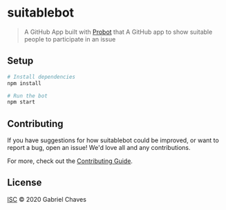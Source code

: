 # suitablebot

> A GitHub App built with [Probot](https://github.com/probot/probot) that A GitHub app to show suitable people to participate in an issue

## Setup

```sh
# Install dependencies
npm install

# Run the bot
npm start
```

## Contributing

If you have suggestions for how suitablebot could be improved, or want to report a bug, open an issue! We'd love all and any contributions.

For more, check out the [Contributing Guide](CONTRIBUTING.md).

## License

[ISC](LICENSE) © 2020 Gabriel Chaves
